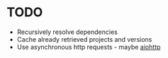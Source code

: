 # TODO

- Recursively resolve dependencies
- Cache already retrieved projects and versions
- Use asynchronous http requests - maybe [aiohttp](https://docs.aiohttp.org/en/stable/)
